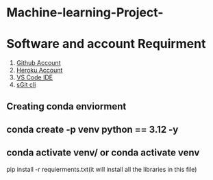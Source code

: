 # Machine-learning-Project-

# Software and account Requirment

1. [Github Account](https://github.com)
2. [Heroku Account](https://dashboard.heroku.com/login)
3. [VS Code IDE](https://code.visualstudio.com/download)
4. [sGit cli](https://git-scm.com/downloads)


Creating conda enviorment
---
conda create -p venv python == 3.12 -y
---
conda activate venv/ or conda activate venv
---
pip install -r requierments.txt(it will install all the libraries in this file)
